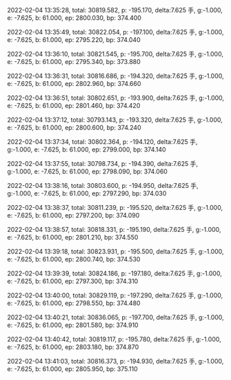 2022-02-04 13:35:28, total: 30819.582, p: -195.170, delta:7.625 手, g:-1.000, e: -7.625, b: 61.000, ep: 2800.030, bp: 374.400

2022-02-04 13:35:49, total: 30822.054, p: -197.100, delta:7.625 手, g:-1.000, e: -7.625, b: 61.000, ep: 2795.220, bp: 374.040

2022-02-04 13:36:10, total: 30821.545, p: -195.700, delta:7.625 手, g:-1.000, e: -7.625, b: 61.000, ep: 2795.340, bp: 373.880

2022-02-04 13:36:31, total: 30816.686, p: -194.320, delta:7.625 手, g:-1.000, e: -7.625, b: 61.000, ep: 2802.960, bp: 374.660

2022-02-04 13:36:51, total: 30802.651, p: -193.900, delta:7.625 手, g:-1.000, e: -7.625, b: 61.000, ep: 2801.460, bp: 374.420

2022-02-04 13:37:12, total: 30793.143, p: -193.320, delta:7.625 手, g:-1.000, e: -7.625, b: 61.000, ep: 2800.600, bp: 374.240

2022-02-04 13:37:34, total: 30802.364, p: -194.120, delta:7.625 手, g:-1.000, e: -7.625, b: 61.000, ep: 2799.000, bp: 374.140

2022-02-04 13:37:55, total: 30798.734, p: -194.390, delta:7.625 手, g:-1.000, e: -7.625, b: 61.000, ep: 2798.090, bp: 374.060

2022-02-04 13:38:16, total: 30803.600, p: -194.950, delta:7.625 手, g:-1.000, e: -7.625, b: 61.000, ep: 2797.290, bp: 374.030

2022-02-04 13:38:37, total: 30811.239, p: -195.520, delta:7.625 手, g:-1.000, e: -7.625, b: 61.000, ep: 2797.200, bp: 374.090

2022-02-04 13:38:57, total: 30818.331, p: -195.190, delta:7.625 手, g:-1.000, e: -7.625, b: 61.000, ep: 2801.210, bp: 374.550

2022-02-04 13:39:18, total: 30823.931, p: -195.500, delta:7.625 手, g:-1.000, e: -7.625, b: 61.000, ep: 2800.740, bp: 374.530

2022-02-04 13:39:39, total: 30824.186, p: -197.180, delta:7.625 手, g:-1.000, e: -7.625, b: 61.000, ep: 2797.300, bp: 374.310

2022-02-04 13:40:00, total: 30829.119, p: -197.290, delta:7.625 手, g:-1.000, e: -7.625, b: 61.000, ep: 2798.550, bp: 374.480

2022-02-04 13:40:21, total: 30836.065, p: -197.700, delta:7.625 手, g:-1.000, e: -7.625, b: 61.000, ep: 2801.580, bp: 374.910

2022-02-04 13:40:42, total: 30819.117, p: -195.780, delta:7.625 手, g:-1.000, e: -7.625, b: 61.000, ep: 2803.180, bp: 374.870

2022-02-04 13:41:03, total: 30816.373, p: -194.930, delta:7.625 手, g:-1.000, e: -7.625, b: 61.000, ep: 2805.950, bp: 375.110